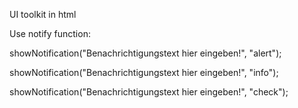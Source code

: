 UI toolkit in html



Use notify function:



showNotification("Benachrichtigungstext hier eingeben!", "alert");

showNotification("Benachrichtigungstext hier eingeben!", "info");

showNotification("Benachrichtigungstext hier eingeben!", "check");
